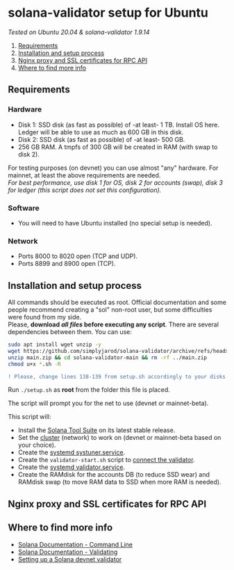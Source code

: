 # solana-validator setup for Ubuntu
_Tested on Ubuntu 20.04 & solana-validator 1.9.14_  

1. [Requirements](#requirements)
2. [Installation and setup process](#installation-and-setup-process)
3. [Nginx proxy and SSL certificates for RPC API](#nginx-proxy-and-ssl-certificates-for-rpc-api)
4. [Where to find more info](#where-to-find-more-info)

## Requirements
### Hardware
- Disk 1: SSD disk (as fast as possible) of -at least- 1 TB. Install OS here. Ledger will be able to use as much as 600 GB in this disk.
- Disk 2: SSD disk (as fast as possible) of -at least- 500 GB.
- 256 GB RAM. A tmpfs of 300 GB will be created in RAM (with swap to disk 2).  

For testing purposes (on devnet) you can use almost "any" hardware. For mainnet, at least the above requirements are needed.  
_For best performance, use disk 1 for OS, disk 2 for accounts (swap), disk 3 for ledger (this script does not set this configuration)._
### Software
- You will need to have Ubuntu installed (no special setup is needed).
### Network
- Ports 8000 to 8020 open (TCP and UDP).
- Ports 8899 and 8900 open (TCP).


## Installation and setup process
All commands should be executed as root. Official documentation and some people recommend creating a "sol" non-root user, but some difficulties were found from my side.  
Please, **download _all files_ before executing any script**. There are several dependencies between them. You can use:
```bash
sudo apt install wget unzip -y
wget https://github.com/simplyjarod/solana-validator/archive/refs/heads/main.zip
unzip main.zip && cd solana-validator-main && rm -rf ../main.zip
chmod u+x *.sh -R
```

```diff
! Please, change lines 138-139 from setup.sh accordingly to your disks configuration.
```
Run `./setup.sh` as **root** from the folder this file is placed.  

The script will prompt you for the net to use (devnet or mainnet-beta).  

This script will:
- Install the [Solana Tool Suite](https://docs.solana.com/cli/install-solana-cli-tools) on its latest stable release.
- Set the [cluster](https://docs.solana.com/clusters) (network) to work on (devnet or mainnet-beta based on your choice).
- Create the [systemd systuner.service](https://docs.solana.com/running-validator/validator-start).
- Create the `validator-start.sh` script to [connect the validator](https://docs.solana.com/running-validator/validator-start).
- Create the [systemd validator.service](https://docs.solana.com/running-validator/validator-start).
- Create the RAMdisk for the accounts DB (to reduce SSD wear) and RAMdisk swap (to move RAM data to SSD when more RAM is needed).


## Nginx proxy and SSL certificates for RPC API


## Where to find more info
- [Solana Documentation - Command Line](https://docs.solana.com/cli/install-solana-cli-tools)
- [Solana Documentation - Validating](https://docs.solana.com/running-validator/validator-start)
- [Setting up a Solana devnet validator](https://github.com/agjell/sol-tutorials/blob/master/setting-up-a-solana-devnet-validator.md)
